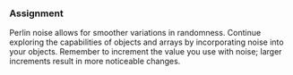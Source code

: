 
### Assignment
Perlin noise allows for smoother variations in randomness. Continue exploring the capabilities of objects and arrays by incorporating noise into your objects. Remember to increment the value you use with noise; larger increments result in more noticeable changes.
